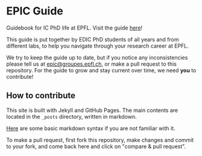 # EPIC Guide
Guidebook for IC PhD life at EPFL. Visit the guide [here](https://epic-guide.github.io)!

This guide is put together by EDIC PhD students of all years and from different labs, to help you navigate through your research career at EPFL. 

We try to keep the guide up to date, but if you notice any inconsistencies please tell us at [epic@groupes.epfl.ch](mailto:epic@groupes.epfl.ch), or make a pull request to this repository. For the guide to grow and stay current over time, we need **you** to contribute!

## How to contribute
This site is built with Jekyll and GitHub Pages. The main contents are located in the `_posts` directory, written in markdown.

[Here](https://www.markdownguide.org/basic-syntax/) are some basic markdown syntax if you are not familiar with it.

To make a pull request, first fork this repository, make changes and commit to your fork, and come back here and click on "compare & pull request".
